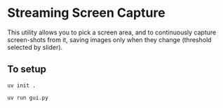 # Streaming Screen Capture

This utility allows you to pick a screen area, and to continuously capture screen-shots from it, saving images only when they change (threshold selected by slider).

## To setup
```
uv init .

uv run gui.py
```

